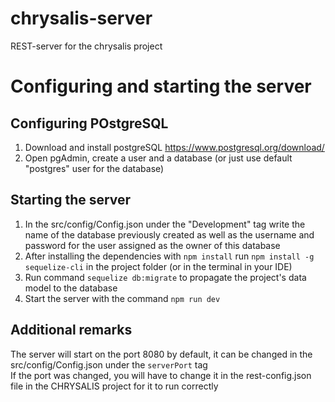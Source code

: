 # chrysalis-server
REST-server for the chrysalis project

# Configuring and starting the server
## Configuring POstgreSQL
1. Download and install postgreSQL https://www.postgresql.org/download/
2. Open pgAdmin, create a user and a database (or just use default "postgres" user for the database)
## Starting the server
1. In the src/config/Config.json under the "Development" tag write the name of the database previously created as well as the username and password for the user assigned as the owner of this database
2. After installing the dependencies with ```npm install``` run  ```npm install -g sequelize-cli``` in the project folder (or in the terminal in your IDE)
3. Run command ```sequelize db:migrate``` to propagate the project's data model to the database
4. Start the server with the command ```npm run dev```
## Additional remarks
The server will start on the port 8080 by default, it can be changed in the src/config/Config.json under the ```serverPort``` tag\
If the port was changed, you will have to change it in the rest-config.json file in the CHRYSALIS project for it to run correctly
